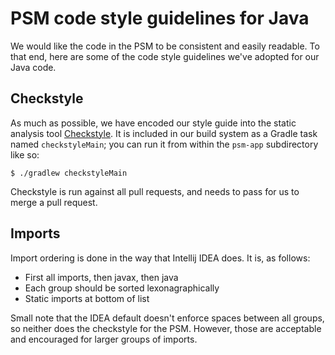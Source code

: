 # PSM code style guidelines for Java

We would like the code in the PSM to be consistent and easily readable. To that
end, here are some of the code style guidelines we've adopted for our Java
code.

## Checkstyle

As much as possible, we have encoded our style guide into the static analysis
tool [Checkstyle](http://checkstyle.sourceforge.net/). It is included in our
build system as a Gradle task named `checkstyleMain`; you can run it from
within the `psm-app` subdirectory like so:

```shell-session
$ ./gradlew checkstyleMain
```

Checkstyle is run against all pull requests, and needs to pass for us to merge
a pull request.

## Imports

Import ordering is done in the way that Intellij IDEA does.  It is, as
follows:

* First all imports, then javax, then java
* Each group should be sorted lexonagraphically
* Static imports at bottom of list

Small note that the IDEA default doesn't enforce spaces between all groups,
so neither does the checkstyle for the PSM.  However, those are acceptable
and encouraged for larger groups of imports.
